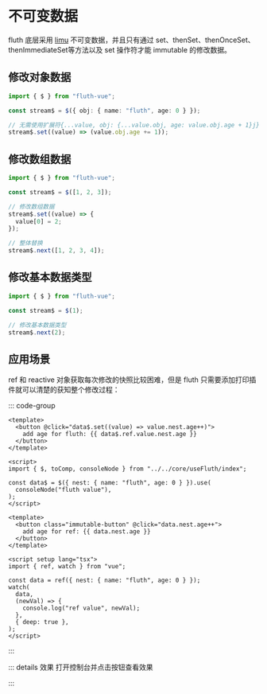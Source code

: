 <script setup>
import Immutable from '../.vitepress/components/immutable.vue'
</script>

# 不可变数据

fluth 底层采用 [limu](https://tnfe.github.io/limu/) 不可变数据，并且只有通过 set、thenSet、thenOnceSet、thenImmediateSet等方法以及 set 操作符才能 immutable 的修改数据。

## 修改对象数据

```typescript
import { $ } from "fluth-vue";

const stream$ = $({ obj: { name: "fluth", age: 0 } });

// 无需使用扩展符{...value, obj: {...value.obj, age: value.obj.age + 1}j}
stream$.set((value) => (value.obj.age += 1));
```

## 修改数组数据

```typescript
import { $ } from "fluth-vue";

const stream$ = $([1, 2, 3]);

// 修改数组数据
stream$.set((value) => {
  value[0] = 2;
});

// 整体替换
stream$.next([1, 2, 3, 4]);
```

## 修改基本数据类型

```typescript
import { $ } from "fluth-vue";

const stream$ = $(1);

// 修改基本数据类型
stream$.next(2);
```

## 应用场景

ref 和 reactive 对象获取每次修改的快照比较困难，但是 fluth 只需要添加打印插件就可以清楚的获知整个修改过程：

::: code-group

```vue [fluth]
<template>
  <button @click="data$.set((value) => value.nest.age++)">
    add age for fluth: {{ data$.ref.value.nest.age }}
  </button>
</template>

<script>
import { $, toComp, consoleNode } from "../../core/useFluth/index";

const data$ = $({ nest: { name: "fluth", age: 0 } }).use(
  consoleNode("fluth value"),
);
</script>
```

```vue [ref]
<template>
  <button class="immutable-button" @click="data.nest.age++">
    add age for ref: {{ data.nest.age }}
  </button>
</template>

<script setup lang="tsx">
import { ref, watch } from "vue";

const data = ref({ nest: { name: "fluth", age: 0 } });
watch(
  data,
  (newVal) => {
    console.log("ref value", newVal);
  },
  { deep: true },
);
</script>
```

:::

::: details 效果
打开控制台并点击按钮查看效果

<Immutable />
:::
